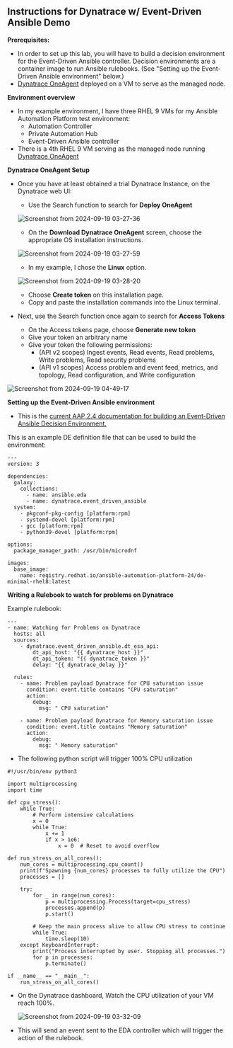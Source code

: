 ## Instructions for Dynatrace w/ Event-Driven Ansible Demo

**Prerequisites:**
- In order to set up this lab, you will have to build a decision environment for the Event-Driven Ansible controller.
Decision environments are a container image to run Ansible rulebooks. (See "Setting up the Event-Driven Ansible environment" below.)
- [Dynatrace OneAgent](https://www.dynatrace.com/platform/oneagent/) deployed on a VM to serve as the managed node.

**Environment overview**
- In my example environment, I have three RHEL 9 VMs for my Ansible Automation Platform test environment:
  - Automation Controller
  - Private Automation Hub
  - Event-Driven Ansible controller
- There is a 4th RHEL 9 VM serving as the managed node running [Dynatrace OneAgent](https://www.dynatrace.com/platform/oneagent/)

**Dynatrace OneAgent Setup**
- Once you have at least obtained a trial Dynatrace Instance, on the Dynatrace web UI:

  - Use the Search function to search for **Deploy OneAgent**
  
  ![Screenshot from 2024-09-19 03-27-36](https://github.com/user-attachments/assets/ba285338-c3eb-4669-af10-31fa309581f4)

  - On the **Download Dynatrace OneAgent** screen, choose the appropriate OS installation instructions.
  
  ![Screenshot from 2024-09-19 03-27-59](https://github.com/user-attachments/assets/0614d3e9-02f4-4740-818a-96f766d1c00b)

  - In my example, I chose the **Linux** option.
  
  ![Screenshot from 2024-09-19 03-28-20](https://github.com/user-attachments/assets/901aaedf-2326-40ae-b8c9-a98dbeececd9)

  - Choose **Create token** on this installation page.
  - Copy and paste the installation commands into the Linux terminal.

- Next, use the Search function once again to search for **Access Tokens**
  - On the Access tokens page, choose **Generate new token**
  - Give your token an arbitrary name
  - Give your token the following permissions:
    - (API v2 scopes) Ingest events, Read events, Read problems, Write problems, Read security problems
    - (API v1 scopes) Access problem and event feed, metrics, and topology, Read configuration, and Write configuration

![Screenshot from 2024-09-19 04-49-17](https://github.com/user-attachments/assets/b8dfefa7-2d76-4a18-ba6d-41515b5169ad)


**Setting up the Event-Driven Ansible environment**
- This is the [current AAP 2.4 documentation for building an Event-Driven Ansible Decision Environment.](https://docs.redhat.com/en/documentation/red_hat_ansible_automation_platform/2.4/html/event-driven_ansible_controller_user_guide/eda-decision-environments#eda-decision-environments)

This is an example DE definition file that can be used to build the environment:

~~~
---
version: 3

dependencies:
  galaxy:
    collections:
      - name: ansible.eda
      - name: dynatrace.event_driven_ansible
  system:
    - pkgconf-pkg-config [platform:rpm]
    - systemd-devel [platform:rpm]
    - gcc [platform:rpm]
    - python39-devel [platform:rpm]

options:
  package_manager_path: /usr/bin/microdnf

images:
  base_image:
    name: registry.redhat.io/ansible-automation-platform-24/de-minimal-rhel8:latest
~~~

**Writing a Rulebook to watch for problems on Dynatrace**

Example rulebook:

~~~
---
- name: Watching for Problems on Dynatrace
  hosts: all
  sources:
    - dynatrace.event_driven_ansible.dt_esa_api:
        dt_api_host: "{{ dynatrace_host }}"
        dt_api_token: "{{ dynatrace_token }}"
        delay: "{{ dynatrace_delay }}"

  rules:
    - name: Problem payload Dynatrace for CPU saturation issue
      condition: event.title contains "CPU saturation"
      action:
        debug:
          msg: " CPU saturation"

    - name: Problem payload Dynatrace for Memory saturation issue
      condition: event.title contains "Memory saturation"
      action:
        debug:
          msg: " Memory saturation"
~~~

- The following python script will trigger 100% CPU utilization

~~~
#!/usr/bin/env python3

import multiprocessing
import time

def cpu_stress():
    while True:
        # Perform intensive calculations
        x = 0
        while True:
            x += 1
            if x > 1e6:
                x = 0  # Reset to avoid overflow

def run_stress_on_all_cores():
    num_cores = multiprocessing.cpu_count()
    print(f"Spawning {num_cores} processes to fully utilize the CPU")
    processes = []
    
    try:
        for _ in range(num_cores):
            p = multiprocessing.Process(target=cpu_stress)
            processes.append(p)
            p.start()

        # Keep the main process alive to allow CPU stress to continue
        while True:
            time.sleep(10)
    except KeyboardInterrupt:
        print("Process interrupted by user. Stopping all processes.")
        for p in processes:
            p.terminate()

if __name__ == "__main__":
    run_stress_on_all_cores()
~~~

- On the Dynatrace dashboard, Watch the CPU utilization of your VM reach 100%.

  ![Screenshot from 2024-09-19 03-32-09](https://github.com/user-attachments/assets/17200abe-f5f1-4b37-990d-ae66977949d1)

  
- This will send an event sent to the EDA controller which will trigger the action of the rulebook.

